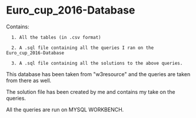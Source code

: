 # Euro_cup_2016-Database


Contains:

      1. All the tables (in .csv format)
      
      2. A .sql file containing all the queries I ran on the Euro_cup_2016-Database
      
      3. A .sql file containing all the solutions to the above queries.
      
This database has been taken from "w3resource" and the queries are taken from there as well.

The solution file has been created by me and contains my take on the queries.

All the queries are run on MYSQL WORKBENCH.

